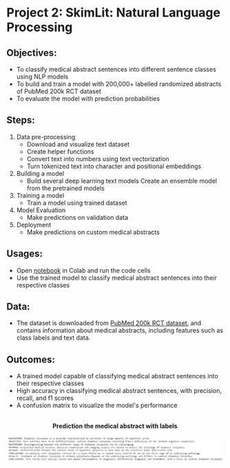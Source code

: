 # Project 2: SkimLit: Natural Language Processing

## Objectives:
- To classify medical abstract sentences into different sentence classes using NLP models
- To build and train a model with 200,000+ labelled randomized abstracts of PubMed 200k RCT dataset
- To evaluate the model with prediction probabilities

## Steps:
1. Data pre-processing
    - Download and visualize text dataset
    - Create helper functions
    - Convert text into numbers using text vectorization
    - Turn tokenized text into character and positional embeddings
2. Building a model
    - Build several deep learning text models
    Create an ensemble model from the pretrained models
3. Training a model
   - Train a model using trained dataset
4. Model Evaluation
   - Make predictions on validation data
5. Deployment
   - Make predictions on custom medical abstracts

## Usages:
- Open [notebook](https://colab.research.google.com/github/OCR-tech/project-DataScience/blob/main/2_SkimLit_Natural_Language_Processing/notebook.ipynb) in Colab and run the code cells
- Use the trained model to classify medical abstract sentences into their respective classes

## Data:
- The dataset is downloaded from [PubMed 200k RCT dataset](https://github.com/Franck-Dernoncourt/pubmed-rct), and contains information about medical abstracts, including features such as class labels and text data.

## Outcomes:
- A trained model capable of classifying medical abstract sentences into their respective classes
- High accuracy in classifying medical abstract sentences, with precision, recall, and f1 scores
- A confusion matrix to visualize the model's performance
<br><br>

<p align="center"><b>Prediction the medical abstract with labels</b></p>
<div align="center">
  <img src="https://github.com/OCR-tech/OCR-tech/blob/main/docs/img/project_ml2a.png"/>
</div>
<br>